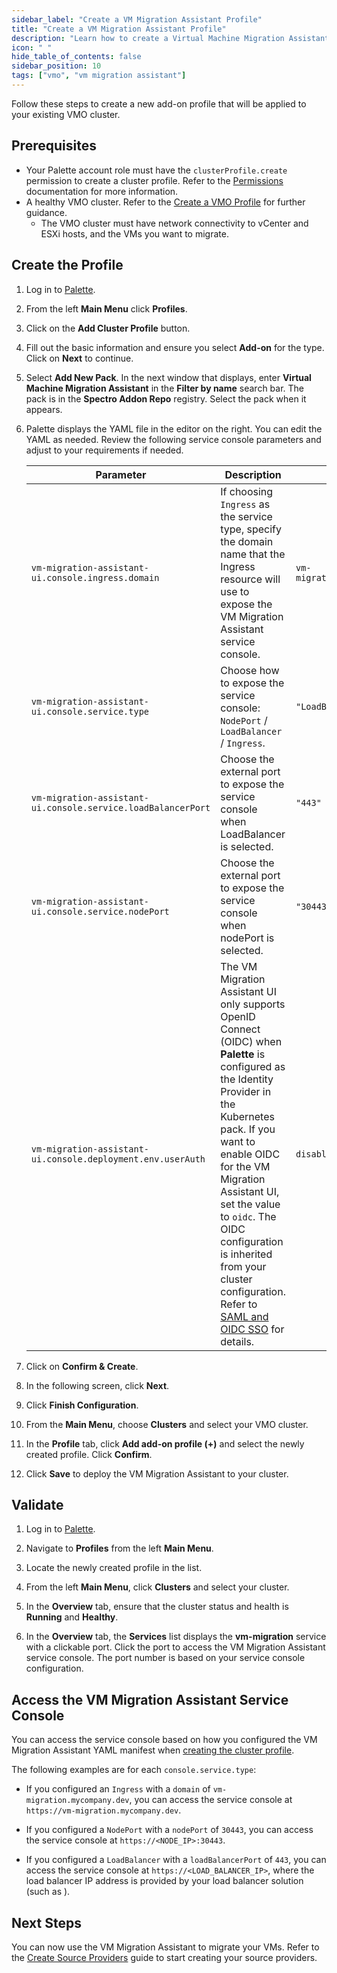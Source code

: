 ```yaml
---
sidebar_label: "Create a VM Migration Assistant Profile"
title: "Create a VM Migration Assistant Profile"
description: "Learn how to create a Virtual Machine Migration Assistant cluster profile and add it your VMO cluster"
icon: " "
hide_table_of_contents: false
sidebar_position: 10
tags: ["vmo", "vm migration assistant"]
---
```


Follow these steps to create a new add-on profile that will be applied to your existing VMO cluster.

## Prerequisites

- Your Palette account role must have the `clusterProfile.create` permission to create a cluster profile. Refer to the
  [Permissions](../../user-management/palette-rbac/permissions.md#operations) documentation for more information.
- A healthy VMO cluster. Refer to the [Create a VMO Profile](../create-vmo-profile.md) for further guidance.
  - The VMO cluster must have network connectivity to vCenter and ESXi hosts, and the VMs you want to migrate.

## Create the Profile

1. Log in to [Palette](https://console.spectrocloud.com/).

2. From the left **Main Menu** click **Profiles**.

3. Click on the **Add Cluster Profile** button.

4. Fill out the basic information and ensure you select **Add-on** for the type. Click on **Next** to continue.

5. Select **Add New Pack**. In the next window that displays, enter **Virtual Machine Migration Assistant** in the
   **Filter by name** search bar. The pack is in the **Spectro Addon Repo** registry. Select the pack when it appears.

6. Palette displays the YAML file in the editor on the right. You can edit the YAML as needed. Review the following
   service console parameters and adjust to your requirements if needed.

   | **Parameter**                                                | **Description**                                                                                                                                                                                                                                                    | **Default Value**               | **Required** |
   | ------------------------------------------------------------ | ------------------------------------------------------------------------------------------------------------------------------------------------------------------------------------------------------------------------------------------------------------------ | ------------------------------- | ------------ |
   | `vm-migration-assistant-ui.console.ingress.domain`           | If choosing `Ingress` as the service type, specify the domain name that the Ingress resource will use to expose the VM Migration Assistant service console.                                                                                                        | `vm-migration.spectrocloud.dev` | Yes          |
   | `vm-migration-assistant-ui.console.service.type`             | Choose how to expose the service console: `NodePort` / `LoadBalancer` / `Ingress`.                                                                                                                                                                                 | `"LoadBalancer"`                | Yes          |
   | `vm-migration-assistant-ui.console.service.loadBalancerPort` | Choose the external port to expose the service console when LoadBalancer is selected.                                                                                                                                                                              | `"443"`                         | Yes          |
   | `vm-migration-assistant-ui.console.service.nodePort`         | Choose the external port to expose the service console when nodePort is selected.                                                                                                                                                                                  | `"30443"`                       | Yes          |
   | `vm-migration-assistant-ui.console.deployment.env.userAuth`  | The VM Migration Assistant UI only supports OpenID Connect (OIDC) when **Palette** is configured as the Identity Provider in the Kubernetes pack. If you want to enable OIDC for the VM Migration Assistant UI, set the value to `oidc`. The OIDC configuration is inherited from your cluster configuration. Refer to [SAML and OIDC SSO](../../user-management/saml-sso/saml-sso.md) for details. | `disabled`                      | Yes          |

7. Click on **Confirm & Create**.

8. In the following screen, click **Next**.

9. Click **Finish Configuration**.

10. From the **Main Menu**, choose **Clusters** and select your VMO cluster.

11. In the **Profile** tab, click **Add add-on profile (+)** and select the newly created profile. Click **Confirm**.

12. Click **Save** to deploy the VM Migration Assistant to your cluster.

## Validate

1. Log in to [Palette](https://console.spectrocloud.com).

2. Navigate to **Profiles** from the left **Main Menu**.

3. Locate the newly created profile in the list.

4. From the left **Main Menu**, click **Clusters** and select your cluster.

5. In the **Overview** tab, ensure that the cluster status and health is **Running** and **Healthy**.

6. In the **Overview** tab, the **Services** list displays the **vm-migration** service with a clickable port. Click the
   port to access the VM Migration Assistant service console. The port number is based on your service console
   configuration.

## Access the VM Migration Assistant Service Console

You can access the service console based on how you configured the VM Migration Assistant YAML manifest when
[creating the cluster profile](#create-the-profile).

The following examples are for each `console.service.type`:

- If you configured an `Ingress` with a `domain` of `vm-migration.mycompany.dev`, you can access the service console at
  `https://vm-migration.mycompany.dev`.

- If you configured a `NodePort` with a `nodePort` of `30443`, you can access the service console at
  `https://<NODE_IP>:30443`.

<!--prettier-ignore-->
- If you configured a `LoadBalancer` with a `loadBalancerPort` of `443`, you can access the service console at
  `https://<LOAD_BALANCER_IP>`, where the load balancer IP address is provided by your load balancer solution (such as
  <VersionedLink text="MetalLB" url="/integrations/packs/?pack=lb-metallb-helm" />).

## Next Steps

You can now use the VM Migration Assistant to migrate your VMs. Refer to the
[Create Source Providers](./create-source-providers.md) guide to start creating your source providers.
